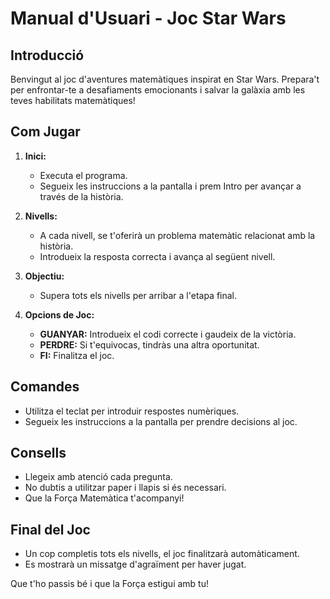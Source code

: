 # Manual d'Usuari - Joc Star Wars

## Introducció

Benvingut al joc d'aventures matemàtiques inspirat en Star Wars. Prepara't per enfrontar-te a desafiaments emocionants i salvar la galàxia amb les teves habilitats matemàtiques!

## Com Jugar

1. **Inici:**
    - Executa el programa.
    - Segueix les instruccions a la pantalla i prem Intro per avançar a través de la història.

2. **Nivells:**
    - A cada nivell, se t'oferirà un problema matemàtic relacionat amb la història.
    - Introdueix la resposta correcta i avança al següent nivell.

3. **Objectiu:**
    - Supera tots els nivells per arribar a l'etapa final.

4. **Opcions de Joc:**
    - **GUANYAR:** Introdueix el codi correcte i gaudeix de la victòria.
    - **PERDRE:** Si t'equivocas, tindràs una altra oportunitat.
    - **FI:** Finalitza el joc.

## Comandes

- Utilitza el teclat per introduir respostes numèriques.
- Segueix les instruccions a la pantalla per prendre decisions al joc.

## Consells

- Llegeix amb atenció cada pregunta.
- No dubtis a utilitzar paper i llapis si és necessari.
- Que la Força Matemàtica t'acompanyi!

## Final del Joc

- Un cop completis tots els nivells, el joc finalitzarà automàticament.
- Es mostrarà un missatge d'agraïment per haver jugat.

Que t'ho passis bé i que la Força estigui amb tu!